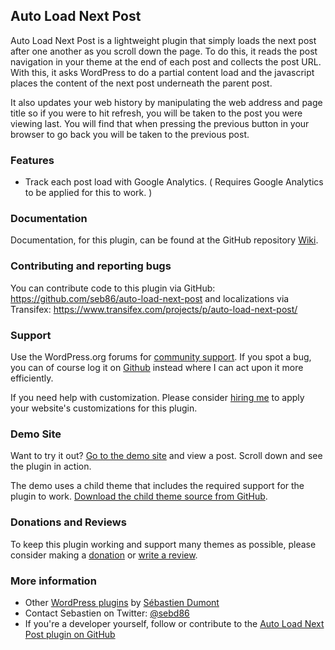 ## Auto Load Next Post

Auto Load Next Post is a lightweight plugin that simply loads the next post after one another as you scroll down the page. To do this, it reads the post navigation in your theme at the end of each post and collects the post URL. With this, it asks WordPress to do a partial content load and the javascript places the content of the next post underneath the parent post.

It also updates your web history by manipulating the web address and page title so if you were to hit refresh, you will be taken to the post you were viewing last. You will find that when pressing the previous button in your browser to go back you will be taken to the previous post.

### Features
* Track each post load with Google Analytics. ( Requires Google Analytics to be applied for this to work. )

### Documentation
Documentation, for this plugin, can be found at the GitHub repository [Wiki](https://github.com/seb86/Auto-Load-Next-Post/wiki).

### Contributing and reporting bugs
You can contribute code to this plugin via GitHub: https://github.com/seb86/auto-load-next-post and localizations via Transifex: https://www.transifex.com/projects/p/auto-load-next-post/

### Support
Use the WordPress.org forums for [community support](https://wordpress.org/support/plugin/auto-load-next-post). If you spot a bug, you can of course log it on [Github](https://github.com/seb86/Auto-Load-Next-Post/issues) instead where I can act upon it more efficiently.

If you need help with customization. Please consider [hiring me](http://www.sebastiendumont.com/hire-me/) to apply your website's customizations for this plugin.

### Demo Site
Want to try it out? [Go to the demo site](http://demos.sebastiendumont.com/auto-load-next-post/) and view a post. Scroll down and see the plugin in action.

The demo uses a child theme that includes the required support for the plugin to work. [Download the child theme source from GitHub](https://github.com/seb86/Auto-Load-Next-Post-Twenty-Fifteen-Support).

### Donations and Reviews
To keep this plugin working and support many themes as possible, please consider making a [donation](http://www.sebastiendumont.com/donation/) or [write a review](https://wordpress.org/support/view/plugin-reviews/auto-load-next-post?rate=5#postform).

### More information
* Other [WordPress plugins](http://profiles.wordpress.org/sebd86/) by [Sébastien Dumont](http://www.sebastiendumont.com/)
* Contact Sebastien on Twitter: [@sebd86](http://twitter.com/sebd86)
* If you're a developer yourself, follow or contribute to the [Auto Load Next Post plugin on GitHub](https://github.com/seb86/Auto-Load-Next-Post)
